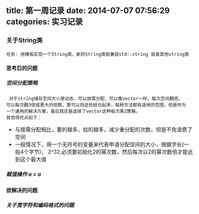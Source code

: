 title: 第一周记录 
date: 2014-07-07 07:56:29 
categories: 实习记录 
---

### 关于String类
	任务: 用模板实现一个String类，新的String类能兼容std::string 或者其他string类
#### 思考后的问题
##### 空间分配策略
	 对于string储存空间大小是动态，可以按需分配，可以像vector一样，每次空间翻倍，
	可以每次翻3倍或更大的倍数，更可以将这些结合起来，每种方法都有适用的范围，但是作为
	一个通用的解决方案，最后我还是选择了vector这种每次乘2策略。
	我觉得优点如下：
* 与按需分配相比，要的越多，给的越多，减少重分配的次数，但是不免浪费了空间
* 一般情况下，用一个无符号的变量来代表申请分配空间的大小，根据字长(一般4个字节)，
	2^32,必须要初始化2的幂次数，然后每次以2的幂次数倍才能达到这个最大值
##### 赋值操作 a = a
	
#### 欲解决的问题
##### 关于宽字符和编码格式的问题